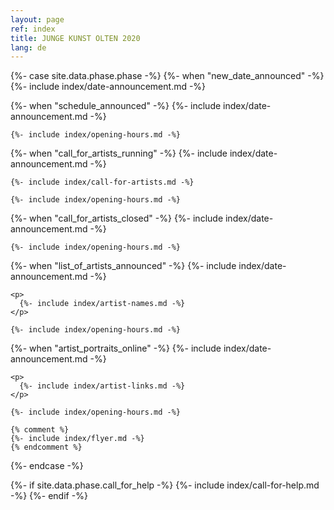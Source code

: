 ```yaml
---
layout: page
ref: index
title: JUNGE KUNST OLTEN 2020
lang: de
---
```



{%- case site.data.phase.phase -%}
  {%- when "new_date_announced" -%}
    {%- include index/date-announcement.md -%}

  {%- when "schedule_announced" -%}
    {%- include index/date-announcement.md -%}

    {%- include index/opening-hours.md -%}

  {%- when "call_for_artists_running" -%}
    {%- include index/date-announcement.md -%}
    
    {%- include index/call-for-artists.md -%}
    
    {%- include index/opening-hours.md -%}

  {%- when "call_for_artists_closed" -%}
    {%- include index/date-announcement.md -%}

    {%- include index/opening-hours.md -%}

  {%- when "list_of_artists_announced" -%}
    {%- include index/date-announcement.md -%}
    
    <p>
      {%- include index/artist-names.md -%}
    </p>

    {%- include index/opening-hours.md -%}
    
  {%- when "artist_portraits_online" -%}
    {%- include index/date-announcement.md -%}

    <p>
      {%- include index/artist-links.md -%}
    </p>

    {%- include index/opening-hours.md -%}

    {% comment %}
    {%- include index/flyer.md -%}
    {% endcomment %}
{%- endcase -%}

{%- if site.data.phase.call_for_help -%}
  {%- include index/call-for-help.md -%}
{%- endif -%}
